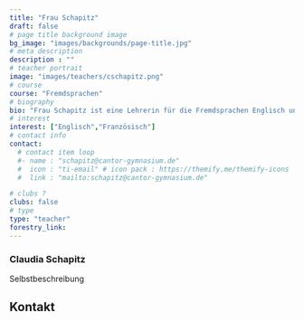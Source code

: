 ```yaml
---
title: "Frau Schapitz"
draft: false
# page title background image
bg_image: "images/backgrounds/page-title.jpg"
# meta description
description : ""
# teacher portrait
image: "images/teachers/cschapitz.png"
# course
course: "Fremdsprachen"
# biography
bio: "Frau Schapitz ist eine Lehrerin für die Fremdsprachen Englisch und Französisch und die stellvertretende Schulleiterin an unserer Schule."
# interest
interest: ["Englisch","Französisch"]
# contact info
contact:
  # contact item loop
  #- name : "schapitz@cantor-gymnasium.de"
  #  icon : "ti-email" # icon pack : https://themify.me/themify-icons
  #  link : "mailto:schapitz@cantor-gymnasium.de"

# clubs ?
clubs: false
# type
type: "teacher"
forestry_link:
---
```


### Claudia Schapitz

Selbstbeschreibung

## Kontakt
